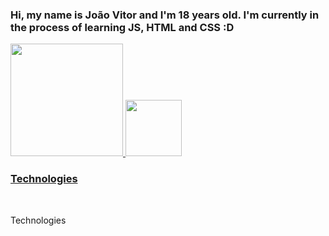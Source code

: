 ### Hi, my name is João Vitor and I'm 18 years old. I'm currently in the process of learning JS, HTML and CSS :D

<div style="display: inline-block">
  <a href="https://github.com/KusouUK">
  <img height="180em" src="https://github-readme-stats.vercel.app/api?username=KUSOUUK&show_icons=true&theme=radical"/>
  <img height="90em" src="https://github-readme-stats.vercel.app/api/top-langs/?username=KusouUK&theme=radical"/>
</div>
</br>

### Technologies

<div style="display: inline-block"><br>
  <p>Technologies</p>
</div>
